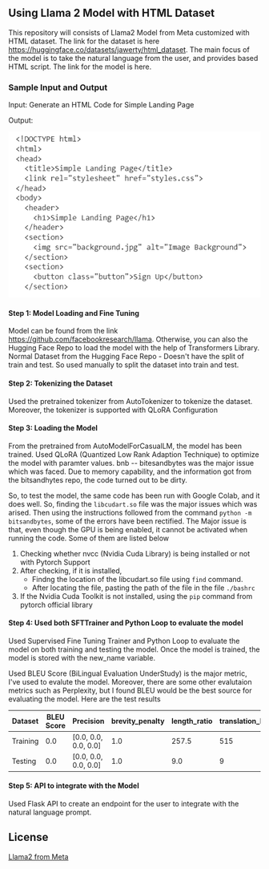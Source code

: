 ## Using Llama 2 Model with HTML Dataset

This repository will consists of Llama2 Model from Meta customized with HTML dataset. The link for the dataset is here https://huggingface.co/datasets/jawerty/html_dataset.  The main focus of the model is to take the natural language from the user, and provides based HTML script. The link for the model is here. 

### Sample Input and Output
Input: Generate an HTML Code for Simple Landing Page 

Output: 

![Alt text](image.png)

#### Step 1: Model Loading and Fine Tuning
Model can be found from the link https://github.com/facebookresearch/llama. Otherwise, you can also the Hugging Face Repo to load the model with the help of Transformers Library. 
Normal Dataset from the Hugging Face Repo - Doesn't have the split of train and test. 
So used manually to split the dataset into train and test. 

#### Step 2: Tokenizing the Dataset
Used the pretrained tokenizer from AutoTokenizer to tokenize the dataset. Moreover, the tokenizer is supported with QLoRA Configuration

#### Step 3: Loading the Model 
From the pretrained from AutoModelForCasualLM, the model has been trained. Used QLoRA (Quantized Low Rank Adaption Technique) to optimize the model with paramter values. bnb -- bitesandbytes was the major issue which was faced. Due to memory capability, and the information got from the bitsandhytes repo, the code turned out to be dirty. 

So, to test the model, the same code has been run with Google Colab, and it does well. So, finding the `libcudart.so` file was the major issues which was arised. Then using the instructions followed from the command `python -m bitsandbytes`, some of the errors have been rectified. The Major issue is that, even though the GPU is being enabled, it cannot be activated when running the code. 
Some of them are listed below
1. Checking whether nvcc (Nvidia Cuda Library) is being installed or not with Pytorch Support
2. After checking, if it is installed, 
    - Findng the location of the libcudart.so file using `find` command. 
    - After locating the file, pasting the path of the file in the file `./bashrc`
3. If the Nvidia Cuda Toolkit is not installed, using the `pip` command from pytorch official library

#### Step 4: Used both SFTTrainer and Python Loop to evaluate the model
Used Supervised Fine Tuning Trainer and Python Loop to evaluate the model on both training and testing the model. Once the model is trained, the model is stored with the new_name variable. 

Used BLEU Score (BiLingual Evaluation UnderStudy) is the major metric, I've used to evalute the model. Moreover, there are some other evalutaion metrics such as Perplexity, but I found BLEU would be the best source for evaluating the model. Here are the test results

| Dataset  | BLEU Score | Precision | brevity_penalty | length_ratio | translation_length | reference_length |
| ------------- | ------------- | ------------- | ------------- | ------------- | ------------- | ------------- |
| Training  | 0.0  | [0.0, 0.0, 0.0, 0.0] | 1.0 | 257.5 | 515 | 2 |
| Testing  | 0.0  | [0.0, 0.0, 0.0, 0.0] | 1.0 | 9.0 | 9 | 1 |


#### Step 5: API to integrate with the Model
Used Flask API to create an endpoint for the user to integrate with the natural language prompt. 

## License
[Llama2 from Meta](https://github.com/facebookresearch/llama/blob/main/LICENSE)
